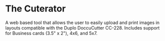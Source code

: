 # The Cuterator

A web based tool that allows the user to easily upload and print images in layouts compatible with the Duplo DoccuCutter CC-228. Includes support for Business cards (3.5" x 2"), 4x6, and 5x7.
